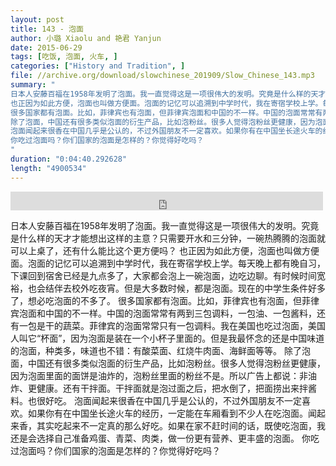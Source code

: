 ```yaml
---
layout: post
title: 143 - 泡面
author: 小璐 Xiaolu and 艳君 Yanjun
date: 2015-06-29
tags: [吃饭, 泡面, 火车, ]
categories: ["History and Tradition", ]
file: //archive.org/download/slowchinese_201909/Slow_Chinese_143.mp3
summary: "
日本人安藤百福在1958年发明了泡面。我一直觉得这是一项很伟大的发明。究竟是什么样的天才才能想出这样的主意？只需要开水和三分钟，一碗热腾腾的泡面就可以上桌了，还有什么能比这个更方便吗？
也正因为如此方便，泡面也叫做方便面。泡面的记忆可以追溯到中学时代，我在寄宿学校上学。每天晚上都有晚自习，下课回到宿舍已经是九点多了，大家都会泡上一碗泡面，边吃边聊。有时候时间宽裕，也会结伴去校外吃夜宵。但是大多数时候，都是泡面。现在的中学生条件好多了，想必吃泡面的不多了。
很多国家都有泡面。比如，菲律宾也有泡面，但菲律宾泡面和中国的不一样。中国的泡面常常有两到三包调料，一包油、一包酱料，还有一包是干的蔬菜。菲律宾的泡面常常只有一包调料。我在美国也吃过泡面，美国人叫它“杯面”，因为泡面是装在一个小杯子里面的。但是我最怀念的还是中国味道的泡面，种类多，味道也不错：有酸菜面、红烧牛肉面、海鲜面等等。
除了泡面，中国还有很多类似泡面的衍生产品，比如泡粉丝。很多人觉得泡粉丝更健康，因为泡面里面的面饼是油炸的，泡粉丝里面的粉丝不是。所以广告上都说：非油炸、更健康。还有干拌面。干拌面就是泡过面之后，把水倒了，把面捞出来拌酱料。也很好吃。
泡面闻起来很香在中国几乎是公认的，不过外国朋友不一定喜欢。如果你有在中国坐长途火车的经历，一定能在车厢看到不少人在吃泡面。闻起来香，其实吃起来不一定真的那么好吃。如果在家不赶时间的话，既使吃泡面，我还是会选择自己准备鸡蛋、青菜、肉类，做一份更有营养、更丰盛的泡面。
你吃过泡面吗？你们国家的泡面是怎样的？你觉得好吃吗？
"
duration: "0:04:40.292628"
length: "4900534"
---
```


<iframe src="https://archive.org/embed/slowchinese_201909/Slow_Chinese_143.mp3" width="500" height="30" frameborder="0" webkitallowfullscreen="true" mozallowfullscreen="true" allowfullscreen></iframe>

日本人安藤百福在1958年发明了泡面。我一直觉得这是一项很伟大的发明。究竟是什么样的天才才能想出这样的主意？只需要开水和三分钟，一碗热腾腾的泡面就可以上桌了，还有什么能比这个更方便吗？
也正因为如此方便，泡面也叫做方便面。泡面的记忆可以追溯到中学时代，我在寄宿学校上学。每天晚上都有晚自习，下课回到宿舍已经是九点多了，大家都会泡上一碗泡面，边吃边聊。有时候时间宽裕，也会结伴去校外吃夜宵。但是大多数时候，都是泡面。现在的中学生条件好多了，想必吃泡面的不多了。
很多国家都有泡面。比如，菲律宾也有泡面，但菲律宾泡面和中国的不一样。中国的泡面常常有两到三包调料，一包油、一包酱料，还有一包是干的蔬菜。菲律宾的泡面常常只有一包调料。我在美国也吃过泡面，美国人叫它“杯面”，因为泡面是装在一个小杯子里面的。但是我最怀念的还是中国味道的泡面，种类多，味道也不错：有酸菜面、红烧牛肉面、海鲜面等等。
除了泡面，中国还有很多类似泡面的衍生产品，比如泡粉丝。很多人觉得泡粉丝更健康，因为泡面里面的面饼是油炸的，泡粉丝里面的粉丝不是。所以广告上都说：非油炸、更健康。还有干拌面。干拌面就是泡过面之后，把水倒了，把面捞出来拌酱料。也很好吃。
泡面闻起来很香在中国几乎是公认的，不过外国朋友不一定喜欢。如果你有在中国坐长途火车的经历，一定能在车厢看到不少人在吃泡面。闻起来香，其实吃起来不一定真的那么好吃。如果在家不赶时间的话，既使吃泡面，我还是会选择自己准备鸡蛋、青菜、肉类，做一份更有营养、更丰盛的泡面。
你吃过泡面吗？你们国家的泡面是怎样的？你觉得好吃吗？

